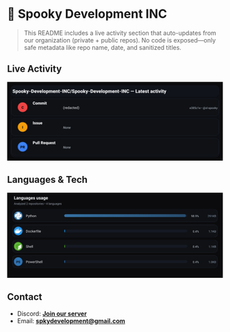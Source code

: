 # 👻 Spooky Development INC

> This README includes a live activity section that auto-updates from our organization (private + public repos). No code is exposed—only safe metadata like repo name, date, and sanitized titles.

## Live Activity
![Repo Snapshot](./assets/repo-snapshot.svg?v=38b9446284)

## Languages & Tech
![Languages Usage](./assets/languages.svg?v=2629f14f26)

## Contact
- Discord: **[Join our server](https://discord.gg/XYspZgEEJb)**
- Email: **spkydevelopment@gmail.com**
